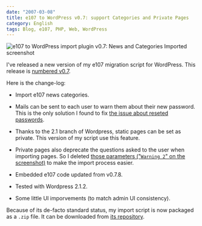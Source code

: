 ```yaml
---
date: "2007-03-08"
title: e107 to WordPress v0.7: support Categories and Private Pages
category: English
tags: Blog, e107, PHP, Web, WordPress
---
```


![e107 to WordPress import plugin v0.7: News and Categories Imported screenshot](/uploads/2007/e107-to-wordpress-v07-news-and-category-imported1.png)

I've released a new version of my e107 migration script for WordPress. This release is [numbered v0.7](https://wordpress.org/extend/plugins/e107-importer/).

Here is the change-log:

  * Import e107 news categories.

  * Mails can be sent to each user to warn them about their new password. This is the only solution I found to fix [the issue about reseted passwords](https://kevin.deldycke.com/2006/11/wordpress-to-e107-v06-better-content-rendering-and-extended-news-support/#comment-2422).

  * Thanks to the 2.1 branch of Wordpress, static pages can be set as private. This version of my script use this feature.

  * Private pages also deprecate the questions asked to the user when importing pages. So I deleted [those parameters ("`Warning 2`" on the screenshot)](/uploads/2006/e107-to-wordpress-v05.png) to make the import process easier.

  * Embedded e107 code updated from v0.7.8.

  * Tested with Wordpress 2.1.2.

  * Some little UI imporvements (to match admin UI consistency).

Because of its de-facto standard status, my import script is now packaged as a `.zip` file. It can be downloaded from [its repository](https://github.com/kdeldycke/e107-importer).
